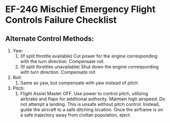 # EF-24G Mischief Emergency Flight Controls Failure Checklist

## **Alternate Control Methods:**

1. Yaw:
   1. (If split throttle available) Cut power for the engine corresponding with the turn direction. Compensate roll.
   2. (If split throttles unavailable) Shut down the engine corresponding with turn direction. Compensate roll
2. Roll:
   1. Same as yaw, but compensate with yaw instead of pitch
3. Pitch:
   1. Flight Assist Master OFF. Use power to control pitch, utilizing airbrake and flaps for additional authority. Maintain high airspeed. Do not attempt a landing. This is unsafe without pitch control. Instead, guide the aircraft to a safe ditching location. Once the airframe is on a safe trajectory away from civilian population, eject.
